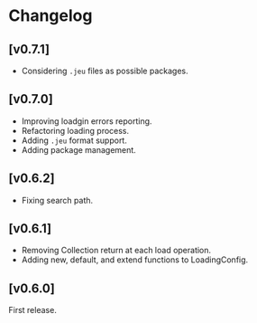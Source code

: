 
# Changelog

## [v0.7.1]

- Considering `.jeu` files as possible packages.

## [v0.7.0]

- Improving loadgin errors reporting.
- Refactoring loading process.
- Adding `.jeu` format support.
- Adding package management.

## [v0.6.2]

- Fixing search path.

## [v0.6.1]

- Removing Collection return at each load operation.
- Adding new, default, and extend functions to LoadingConfig.

## [v0.6.0]

First release.
